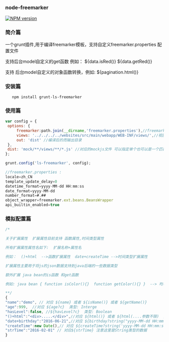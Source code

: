 ### node-freemarker

[![NPM version][npm-image]][npm-url]


### 简介篇

一个grunt插件,用于编译freemarker模板，支持自定义freemarker.properties 配置文件

支持后台model自定义的get函数 例如：  ${data.isRed()}   ${data.getRed()}     

支持 后台model自定义的对象函数转换，例如:  ${pagination.html()} 

### 安装篇

       npm install grunt-ls-freemarker

### 使用篇
 
 
```js
var config = {
 options: {
     freemarker:path.join(__dirname,'freemarker.properties'),//freemarker的配置文件，可以不填写，
     views: '../../../../websites/src/main/webapp/WEB-INF/views/',//视图存放目录
     out: 'dist' //编译后的而输出目录
 },
 dist: 'mock/**/views/**/*.js' //对应的mockjs文件 可以指定单个也可以是一个匹配字符串
};

grunt.config('ls-freemarker', config);

//freemarker.properties :
locale=zh_CN
template_update_delay=0
datetime_format=yyyy-MM-dd HH:mm:ss
date_format=yyyy-MM-dd
number_format=#.##
object_wrapper=freemarker.ext.beans.BeansWrapper
api_builtin_enabled=true
```   
    
### 模拟配置篇

```js
/*

关于扩展属性  扩展属性目前支持 函数属性,时间类型属性

所有扩展属性属性名如下:  扩展名称+属性名  

例如：  ()+html  -->函数扩展属性  date+createTime -->时间类型扩展属性

扩展属性主要用于将js的json数据支持到java后端的一些数据类型

额外扩展 java bean的is函数 和get函数  

例如: java bean { function isColor(){}  function getColor(){} }  --> 均可以使用 ${color}

**/
{
"name":"demo", // 对应 ${name} 或者 ${isName()} 或者 ${getName()}
"age":999,  //对应 ${age?c}  类型: Interge
"hasLevel":false, //${havLevel?c}  类型: Boolean
"()+html":"<div>.....</div>",//对应 ${html()} 或者 ${html(....参数不限)  //将html()调用的值直接去 ()+html key对应的值  
"date+birthday":"2016-06-21",//对应 ${birthday?string("yyyy-MM-dd HH:mm:ss")}  //字符串会转换成时间  最终为Date类型
"createTime":new Date(),// 对应 ${createTime?string('yyyy-MM-dd HH:mm:ss')} 数据类型为Date
"strTime":"2016-02-01" // 对应${strTime} 注意这里是String类型的数据   
}
```
 
[npm-url]: https://www.npmjs.com/package/grunt-ls-freemarker
[npm-image]: https://img.shields.io/npm/v/grunt-ls-freemarker.svg

